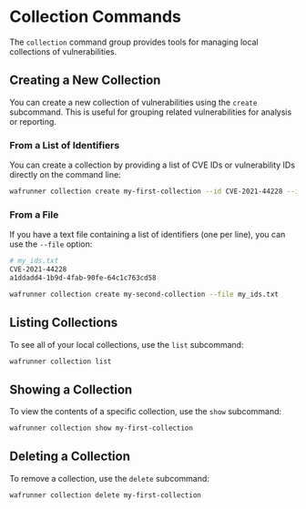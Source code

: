 
# Collection Commands

The `collection` command group provides tools for managing local collections of vulnerabilities.

## Creating a New Collection

You can create a new collection of vulnerabilities using the `create` subcommand. This is useful for grouping related vulnerabilities for analysis or reporting.

### From a List of Identifiers

You can create a collection by providing a list of CVE IDs or vulnerability IDs directly on the command line:

```sh
wafrunner collection create my-first-collection --id CVE-2021-44228 --id a1ddadd4-1b9d-4fab-90fe-64c1c763cd58
```

### From a File

If you have a text file containing a list of identifiers (one per line), you can use the `--file` option:

```sh
# my_ids.txt
CVE-2021-44228
a1ddadd4-1b9d-4fab-90fe-64c1c763cd58

wafrunner collection create my-second-collection --file my_ids.txt
```

## Listing Collections

To see all of your local collections, use the `list` subcommand:

```sh
wafrunner collection list
```

## Showing a Collection

To view the contents of a specific collection, use the `show` subcommand:

```sh
wafrunner collection show my-first-collection
```

## Deleting a Collection

To remove a collection, use the `delete` subcommand:

```sh
wafrunner collection delete my-first-collection
```
